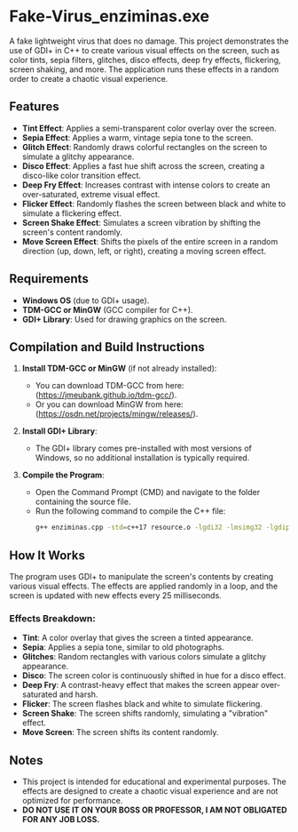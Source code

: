 # Fake-Virus_enziminas.exe
A fake lightweight virus that does no damage.
This project demonstrates the use of GDI+ in C++ to create various visual effects on the screen, such as color tints, sepia filters, glitches, disco effects, deep fry effects, flickering, screen shaking, and more. The application runs these effects in a random order to create a chaotic visual experience.

## Features

- **Tint Effect**: Applies a semi-transparent color overlay over the screen.
- **Sepia Effect**: Applies a warm, vintage sepia tone to the screen.
- **Glitch Effect**: Randomly draws colorful rectangles on the screen to simulate a glitchy appearance.
- **Disco Effect**: Applies a fast hue shift across the screen, creating a disco-like color transition effect.
- **Deep Fry Effect**: Increases contrast with intense colors to create an over-saturated, extreme visual effect.
- **Flicker Effect**: Randomly flashes the screen between black and white to simulate a flickering effect.
- **Screen Shake Effect**: Simulates a screen vibration by shifting the screen's content randomly.
- **Move Screen Effect**: Shifts the pixels of the entire screen in a random direction (up, down, left, or right), creating a moving screen effect.

## Requirements

- **Windows OS** (due to GDI+ usage).
- **TDM-GCC or MinGW** (GCC compiler for C++).
- **GDI+ Library**: Used for drawing graphics on the screen.

## Compilation and Build Instructions

1. **Install TDM-GCC or MinGW** (if not already installed):
   - You can download TDM-GCC from here: (https://jmeubank.github.io/tdm-gcc/).
   - Or you can download MinGW from here: (https://osdn.net/projects/mingw/releases/).

2. **Install GDI+ Library**:
   - The GDI+ library comes pre-installed with most versions of Windows, so no additional installation is typically required.

3. **Compile the Program**:
   - Open the Command Prompt (CMD) and navigate to the folder containing the source file.
   - Run the following command to compile the C++ file:
     ```bash
     g++ enziminas.cpp -std=c++17 resource.o -lgdi32 -lmsimg32 -lgdiplus -mwindows -o enziminas.exe
     ```

## How It Works

The program uses GDI+ to manipulate the screen's contents by creating various visual effects. The effects are applied randomly in a loop, and the screen is updated with new effects every 25 milliseconds.

### Effects Breakdown:

- **Tint**: A color overlay that gives the screen a tinted appearance.
- **Sepia**: Applies a sepia tone, similar to old photographs.
- **Glitches**: Random rectangles with various colors simulate a glitchy appearance.
- **Disco**: The screen color is continuously shifted in hue for a disco effect.
- **Deep Fry**: A contrast-heavy effect that makes the screen appear over-saturated and harsh.
- **Flicker**: The screen flashes black and white to simulate flickering.
- **Screen Shake**: The screen shifts randomly, simulating a "vibration" effect.
- **Move Screen**: The screen shifts its content randomly.

## Notes

- This project is intended for educational and experimental purposes. The effects are designed to create a chaotic visual experience and are not optimized for performance.
- **DO NOT USE IT ON YOUR BOSS OR PROFESSOR, I AM NOT OBLIGATED FOR ANY JOB LOSS.**

